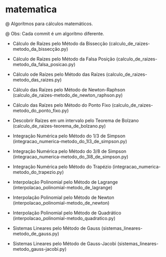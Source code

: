 # matematica

@ Algorítmos para cálculos matemáticos.

@ Obs: Cada commit é um algorítmo diferente.

- Cálculo de Raízes pelo Método da Bissecção (calculo_de_raizes-metodo_da_bissecção.py)

- Cálculo de Raízes pelo Método da Falsa Posição (calculo_de_raizes-metodo_da_falsa_posicao.py)

- Cálculo ode Raízes pelo Método das Raízes (calculo_de_raizes-metodo_das_raizes.py)

- Cálculo das Raízes pelo Método de Newton-Raphson (calculo_de_raizes-metodo_de_newton_raphson.py)

- Cálculo das Raízes pelo Método do Ponto Fixo (calculo_de_raizes-metodo_do_ponto_fixo.py)

- Descobrir Raízes em um intervalo pelo Teorema de Bolzano (calculo_de_raizes-teorema_de_bolzano.py)

- Integração Numérica pelo Método do 1/3 de Simpson (integracao_numerica-metodo_do_1l3_de_simpson.py)

- Integração Numérica pelo Método do 3/8 de Simpson (integracao_numerica-metodo_do_3l8_de_simpson.py)

- Integração Numérica pelo Método do Trapézio (integracao_numerica-metodo_do_trapezio.py)

- Interpolação Polinomial pelo Método de Lagrange (interpolacao_polinomial-metodo_de_lagrange)

- Interpolação Polinomial pelo Método de Newton (interpolacao_polinomial-metodo_de_newton)

- Interpolação Polinomial pelo Método de Quadrático (interpolacao_polinomial-metodo_quadratico.py)

- Sistemas Lineares pelo Método de Gauss (sistemas_lineares-metodo_de_gauss.py)

- Sistemas Lineares pelo Método de Gauss-Jacobi (sistemas_lineares-metodo_gauss-jacobi.py)
